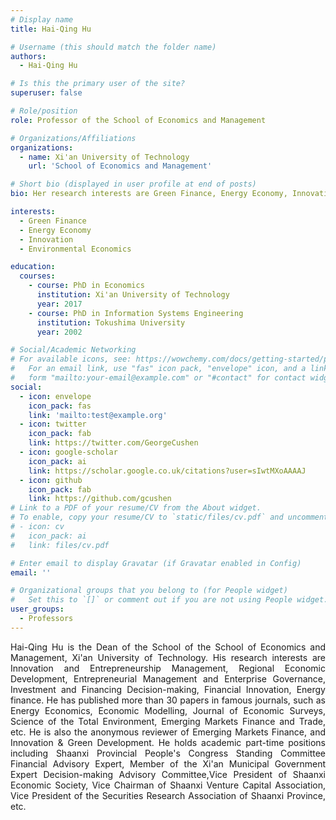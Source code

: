 ```yaml
---
# Display name
title: Hai-Qing Hu

# Username (this should match the folder name)
authors:
  - Hai-Qing Hu

# Is this the primary user of the site?
superuser: false

# Role/position
role: Professor of the School of Economics and Management

# Organizations/Affiliations
organizations:
  - name: Xi'an University of Technology
    url: 'School of Economics and Management'

# Short bio (displayed in user profile at end of posts)
bio: Her research interests are Green Finance, Energy Economy, Innovation, Environmental Economics.

interests:
  - Green Finance
  - Energy Economy
  - Innovation
  - Environmental Economics

education:
  courses:
    - course: PhD in Economics
      institution: Xi'an University of Technology
      year: 2017
    - course: PhD in Information Systems Engineering
      institution: Tokushima University
      year: 2002

# Social/Academic Networking
# For available icons, see: https://wowchemy.com/docs/getting-started/page-builder/#icons
#   For an email link, use "fas" icon pack, "envelope" icon, and a link in the
#   form "mailto:your-email@example.com" or "#contact" for contact widget.
social:
  - icon: envelope
    icon_pack: fas
    link: 'mailto:test@example.org'
  - icon: twitter
    icon_pack: fab
    link: https://twitter.com/GeorgeCushen
  - icon: google-scholar
    icon_pack: ai
    link: https://scholar.google.co.uk/citations?user=sIwtMXoAAAAJ
  - icon: github
    icon_pack: fab
    link: https://github.com/gcushen
# Link to a PDF of your resume/CV from the About widget.
# To enable, copy your resume/CV to `static/files/cv.pdf` and uncomment the lines below.
# - icon: cv
#   icon_pack: ai
#   link: files/cv.pdf

# Enter email to display Gravatar (if Gravatar enabled in Config)
email: ''

# Organizational groups that you belong to (for People widget)
#   Set this to `[]` or comment out if you are not using People widget.
user_groups:
  - Professors
---
```


<div style="text-align: justify">
 Hai-Qing Hu is the Dean of the School of the School of Economics and Management, Xi'an University of Technology. His research interests are Innovation and Entrepreneurship Management, Regional Economic Development, Entrepreneurial Management and Enterprise Governance, Investment and Financing Decision-making, Financial Innovation, Energy finance. He has published more than 30 papers in famous journals, such as Energy Economics, Economic Modelling, Journal of Economic Surveys, Science of the Total Environment, Emerging Markets Finance and Trade, etc. He is also the anonymous reviewer of Emerging Markets Finance, and Innovation & Green Development. He holds academic part-time positions including Shaanxi Provincial People's Congress Standing Committee Financial Advisory Expert, Member of the Xi'an Municipal Government Expert Decision-making Advisory Committee,Vice President of Shaanxi Economic Society, Vice Chairman of Shaanxi Venture Capital Association, Vice President of the Securities Research Association of Shaanxi Province, etc. <br>
</div>
